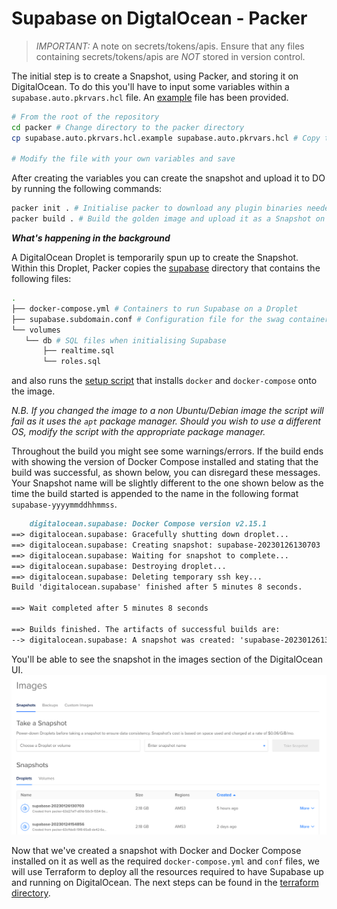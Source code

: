 # Supabase on DigtalOcean - Packer

> _IMPORTANT:_ A note on secrets/tokens/apis. Ensure that any files containing secrets/tokens/apis are _NOT_ stored in version control.

The initial step is to create a Snapshot, using Packer, and storing it on DigitalOcean. To do this you'll have to input some variables within a `supabase.auto.pkrvars.hcl` file. An [example](./supabase.auto.pkrvars.hcl.example) file has been provided.

```bash
# From the root of the repository
cd packer # Change directory to the packer directory
cp supabase.auto.pkrvars.hcl.example supabase.auto.pkrvars.hcl # Copy the example file to supabase.auto.pkrvars.hcl

# Modify the file with your own variables and save
```

After creating the variables you can create the snapshot and upload it to DO by running the following commands:

```bash
packer init . # Initialise packer to download any plugin binaries needed
packer build . # Build the golden image and upload it as a Snapshot on DO
```

**_What's happening in the background_**

 A DigitalOcean Droplet is temporarily spun up to create the Snapshot. Within this Droplet, Packer copies the [supabase](./packer/supabase) directory that contains the following files:

 ```bash
 .
├── docker-compose.yml # Containers to run Supabase on a Droplet
├── supabase.subdomain.conf # Configuration file for the swag container (runs nginx)
└── volumes
    └── db # SQL files when initialising Supabase
        ├── realtime.sql
        └── roles.sql
 ```

 and also runs the [setup script](./packer/scripts/setup.sh) that installs `docker` and `docker-compose` onto the image.

 _N.B. If you changed the image to a non Ubuntu/Debian image the script will fail as it uses the `apt` package manager. Should you wish to use a different OS, modify the script with the appropriate package manager._

 Throughout the build you might see some warnings/errors. If the build ends with showing the version of Docker Compose installed and stating that the build was successful, as shown below, you can disregard these messages. Your Snapshot name will be slightly different to the one shown below as the time the build started is appended to the name in the following format `supabase-yyyymmddhhmmss`.

```md
    digitalocean.supabase: Docker Compose version v2.15.1
==> digitalocean.supabase: Gracefully shutting down droplet...
==> digitalocean.supabase: Creating snapshot: supabase-20230126130703
==> digitalocean.supabase: Waiting for snapshot to complete...
==> digitalocean.supabase: Destroying droplet...
==> digitalocean.supabase: Deleting temporary ssh key...
Build 'digitalocean.supabase' finished after 5 minutes 8 seconds.

==> Wait completed after 5 minutes 8 seconds

==> Builds finished. The artifacts of successful builds are:
--> digitalocean.supabase: A snapshot was created: 'supabase-20230126130703' (ID: 125670916) in regions 'ams3'
```

You'll be able to see the snapshot in the images section of the DigitalOcean UI.
![Snapshot UI](../assets/Snapshots-UI.png "Snapshot UI")

Now that we've created a snapshot with Docker and Docker Compose installed on it as well as the required `docker-compose.yml` and `conf` files, we will use Terraform to deploy all the resources required to have Supabase up and running on DigitalOcean. The next steps can be found in the [terraform directory](../terraform/).